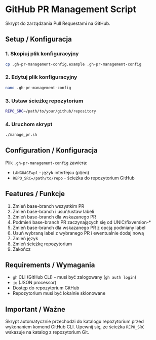 # GitHub PR Management Script

Skrypt do zarządzania Pull Requestami na GitHub.

## Setup / Konfiguracja

### 1. Skopiuj plik konfiguracyjny

```bash
cp .gh-pr-management-config.example .gh-pr-management-config
```

### 2. Edytuj plik konfiguracyjny

```bash
nano .gh-pr-management-config
```

### 3. Ustaw ścieżkę repozytorium

```bash
REPO_SRC=/path/to/your/github/repository
```

### 4. Uruchom skrypt

```bash
./manage_pr.sh
```

## Configuration / Konfiguracja

Plik `.gh-pr-management-config` zawiera:

- `LANGUAGE=pl` - język interfejsu (pl/en)
- `REPO_SRC=/path/to/repo` - ścieżka do repozytorium GitHub

## Features / Funkcje

1. Zmień base-branch wszystkim PR
2. Zmień base-branch i usuń/ustaw labeli
3. Zmień base-branch dla wskazanego PR
4. Podmień base-branch PR zaczynających się od UNIC/fixversion-\*
5. Zmień base-branch dla wskazanego PR z opcją podmiany label
6. Usuń wybraną label z wybranego PR i ewentualnie dodaj nową
7. Zmień język
8. Zmień ścieżkę repozytorium
9. Zakończ

## Requirements / Wymagania

- `gh` CLI (GitHub CLI) - musi być zalogowany (`gh auth login`)
- `jq` (JSON processor)
- Dostęp do repozytorium GitHub
- Repozytorium musi być lokalnie sklonowane

## Important / Ważne

Skrypt automatycznie przechodzi do katalogu repozytorium przed wykonaniem komend GitHub CLI.
Upewnij się, że ścieżka `REPO_SRC` wskazuje na katalog z repozytorium Git.
